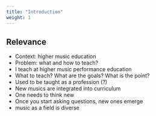 ```yaml
---
title: "Introduction"
weight: 1
---
```


## Relevance
- Context: higher music education
- Problem: what and how to teach?
- I teach at higher music performance education
- What to teach? What are the goals? What is the point?
- Used to be taught as a profession (?)
- New musics are integrated into curriculum
- One needs to think new
- Once you start asking questions, new ones emerge
- music as a field is diverse
